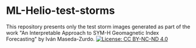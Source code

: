 # ML-Helio-test-storms
This repository presents only the test storm images generated as part of the work "An Interpretable Approach to SYM-H Geomagnetic Index Forecasting" by Iván Maseda-Zurdo.
[![License: CC BY-NC-ND 4.0](https://licensebuttons.net/l/by-nc-nd/4.0/88x31.png)](https://creativecommons.org/licenses/by-nc-nd/4.0/)
